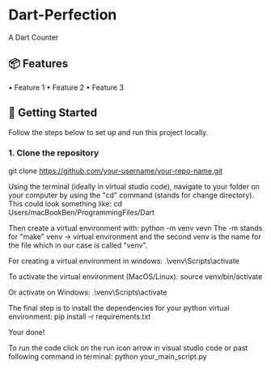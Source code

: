 # Dart-Perfection

A Dart Counter

## 📦 Features

•⁠  ⁠Feature 1
•⁠  ⁠Feature 2
•⁠  ⁠Feature 3

## 🚀 Getting Started

Follow the steps below to set up and run this project locally.

### 1. Clone the repository

git clone https://github.com/your-username/your-repo-name.git

Using the terminal (ideally in virtual studio code), navigate to your folder on your computer by using the "cd" command (stands for change directory).
This could look something like:
cd Users/macBookBen/ProgrammingFiles/Dart

Then create a virtual environment with:
python -m venv vevn
The -m stands for "make" venv -> virtual environment and the second venv is the name for the file which in our case is called "venv".

For creating a virtual environment in windows:
.\venv\Scripts\activate

To activate the virtual environment (MacOS/Linux):
source venv/bin/activate

Or activate on Windows:
.\venv\Scripts\activate

The final step is to install the dependencies for your python virtual environment:
pip install -r requirements.txt

Your done!

To run the code click on the run icon arrow in visual studio code or past following command in terminal:
python your_main_script.py